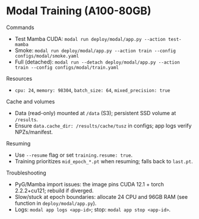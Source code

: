 # Modal Training (A100-80GB)

Commands

- Test Mamba CUDA: `modal run deploy/modal/app.py --action test-mamba`
- Smoke: `modal run deploy/modal/app.py --action train --config configs/modal/smoke.yaml`
- Full (detached): `modal run --detach deploy/modal/app.py --action train --config configs/modal/train.yaml`

Resources

- `cpu: 24`, `memory: 98304`, `batch_size: 64`, `mixed_precision: true`

Cache and volumes

- Data (read-only) mounted at `/data` (S3); persistent SSD volume at `/results`.
- Ensure `data.cache_dir: /results/cache/tusz` in configs; app logs verify NPZs/manifest.

Resuming

- Use `--resume` flag or set `training.resume: true`.
- Training prioritizes `mid_epoch_*.pt` when resuming; falls back to `last.pt`.

Troubleshooting

- PyG/Mamba import issues: the image pins CUDA 12.1 + torch 2.2.2+cu121; rebuild if diverged.
- Slow/stuck at epoch boundaries: allocate 24 CPU and 96GB RAM (see function in `deploy/modal/app.py`).
- Logs: `modal app logs <app-id>`; stop: `modal app stop <app-id>`.
